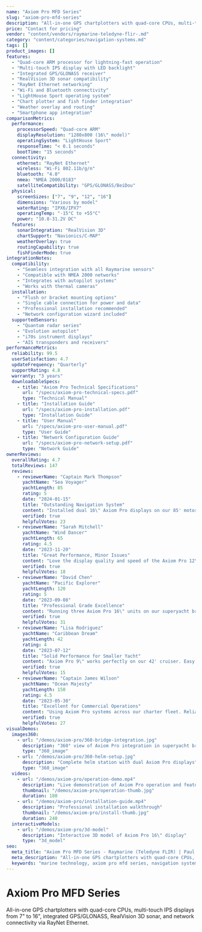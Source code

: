 ```yaml
---
name: "Axiom Pro MFD Series"
slug: "axiom-pro-mfd-series"
description: "All-in-one GPS chartplotters with quad-core CPUs, multi-touch IPS displays from 7\" to 16\", integrated GPS/GLONASS, RealVision 3D sonar, and network connectivity via RayNet Ethernet."
price: "Contact for pricing"
vendor: "content/vendors/raymarine-teledyne-flir-.md"
category: "content/categories/navigation-systems.md"
tags: []
product_images: []
features:
  - "Quad-core ARM processor for lightning-fast operation"
  - "Multi-touch IPS display with LED backlight"
  - "Integrated GPS/GLONASS receiver"
  - "RealVision 3D sonar compatibility"
  - "RayNet Ethernet networking"
  - "Wi-Fi and Bluetooth connectivity"
  - "LightHouse Sport operating system"
  - "Chart plotter and fish finder integration"
  - "Weather overlay and routing"
  - "Smartphone app integration"
comparisonMetrics:
  performance:
    processorSpeed: "Quad-core ARM"
    displayResolution: "1280x800 (16\" model)"
    operatingSystem: "LightHouse Sport"
    responseTime: "< 0.1 seconds"
    bootTime: "15 seconds"
  connectivity:
    ethernet: "RayNet Ethernet"
    wireless: "Wi-Fi 802.11b/g/n"
    bluetooth: "4.0"
    nmea: "NMEA 2000/0183"
    satelliteCompatibility: "GPS/GLONASS/BeiDou"
  physical:
    screenSizes: ["7", "9", "12", "16"]
    dimensions: "Various by model"
    waterRating: "IPX6/IPX7"
    operatingTemp: "-15°C to +55°C"
    power: "10.8-31.2V DC"
  features:
    sonarIntegration: "RealVision 3D"
    chartSupport: "Navionics/C-MAP"
    weatherOverlay: true
    routingCapability: true
    fishFinderMode: true
integrationNotes:
  compatibility:
    - "Seamless integration with all Raymarine sensors"
    - "Compatible with NMEA 2000 networks"
    - "Integrates with autopilot systems"
    - "Works with thermal cameras"
  installation:
    - "Flush or bracket mounting options"
    - "Single cable connection for power and data"
    - "Professional installation recommended"
    - "Network configuration wizard included"
  supportedSensors:
    - "Quantum radar series"
    - "Evolution autopilot"
    - "i70s instrument displays"
    - "AIS transponders and receivers"
performanceMetrics:
  reliability: 99.5
  userSatisfaction: 4.7
  updateFrequency: "Quarterly"
  supportRating: 4.8
  warranty: "3 years"
  downloadableSpecs:
    - title: "Axiom Pro Technical Specifications"
      url: "/specs/axiom-pro-technical-specs.pdf"
      type: "Technical Manual"
    - title: "Installation Guide"
      url: "/specs/axiom-pro-installation.pdf"
      type: "Installation Guide"
    - title: "User Manual"
      url: "/specs/axiom-pro-user-manual.pdf"
      type: "User Guide"
    - title: "Network Configuration Guide"
      url: "/specs/axiom-pro-network-setup.pdf"
      type: "Network Guide"
ownerReviews:
  overallRating: 4.7
  totalReviews: 147
  reviews:
    - reviewerName: "Captain Mark Thompson"
      yachtName: "Sea Voyager"
      yachtLength: 85
      rating: 5
      date: "2024-01-15"
      title: "Outstanding Navigation System"
      content: "Installed dual 16\" Axiom Pro displays on our 85' motor yacht. The performance is exceptional - fast, responsive, and the RealVision 3D sonar is incredible. Integration with our autopilot and radar was seamless. Best navigation investment we've made."
      verified: true
      helpfulVotes: 23
    - reviewerName: "Sarah Mitchell"
      yachtName: "Wind Dancer"
      yachtLength: 65
      rating: 4.5
      date: "2023-11-20"
      title: "Great Performance, Minor Issues"
      content: "Love the display quality and speed of the Axiom Pro 12\". The touch interface is intuitive and the chart detail is excellent. Had some initial Wi-Fi connectivity issues but Raymarine support sorted it out quickly. Very satisfied overall."
      verified: true
      helpfulVotes: 18
    - reviewerName: "David Chen"
      yachtName: "Pacific Explorer"
      yachtLength: 120
      rating: 5
      date: "2023-09-08"
      title: "Professional Grade Excellence"
      content: "Running three Axiom Pro 16\" units on our superyacht bridge. The networking capabilities are outstanding and the integration with our thermal cameras provides unmatched situational awareness. Crew training was minimal due to intuitive interface."
      verified: true
      helpfulVotes: 31
    - reviewerName: "Lisa Rodriguez"
      yachtName: "Caribbean Dream"
      yachtLength: 42
      rating: 4
      date: "2023-07-12"
      title: "Solid Performance for Smaller Yacht"
      content: "Axiom Pro 9\" works perfectly on our 42' cruiser. Easy to use, great chart detail, and fish finder works well for our Caribbean cruising. Price is reasonable for the features. Would recommend for boats this size."
      verified: true
      helpfulVotes: 15
    - reviewerName: "Captain James Wilson"
      yachtName: "Ocean Majesty"
      yachtLength: 150
      rating: 4.5
      date: "2023-05-30"
      title: "Excellent for Commercial Operations"
      content: "Using Axiom Pro systems across our charter fleet. Reliability has been excellent with minimal downtime. The standardized interface makes crew training efficient. Support from Raymarine is top-notch."
      verified: true
      helpfulVotes: 27
visualDemos:
  images360:
    - url: "/demos/axiom-pro/360-bridge-integration.jpg"
      description: "360° view of Axiom Pro integration in superyacht bridge"
      type: "360_image"
    - url: "/demos/axiom-pro/360-helm-setup.jpg"
      description: "Complete helm station with dual Axiom Pro displays"
      type: "360_image"
  videos:
    - url: "/demos/axiom-pro/operation-demo.mp4"
      description: "Live demonstration of Axiom Pro operation and features"
      thumbnail: "/demos/axiom-pro/operation-thumb.jpg"
      duration: 180
    - url: "/demos/axiom-pro/installation-guide.mp4"
      description: "Professional installation walkthrough"
      thumbnail: "/demos/axiom-pro/install-thumb.jpg"
      duration: 240
  interactiveModels:
    - url: "/demos/axiom-pro/3d-model"
      description: "Interactive 3D model of Axiom Pro 16\" display"
      type: "3d_model"
seo:
  meta_title: "Axiom Pro MFD Series - Raymarine (Teledyne FLIR) | Paul Thames"
  meta_description: "All-in-one GPS chartplotters with quad-core CPUs, multi-touch IPS displays from 7\" to 16\", integrated GPS/GLONASS, RealVision 3D sonar, and network co"
  keywords: "marine technology, axiom pro mfd series, navigation systems"
---
```


# Axiom Pro MFD Series

All-in-one GPS chartplotters with quad-core CPUs, multi-touch IPS displays from 7" to 16", integrated GPS/GLONASS, RealVision 3D sonar, and network connectivity via RayNet Ethernet.




